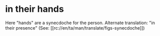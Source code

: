 # in their hands

Here "hands" are a synecdoche for the person. Alternate translation: "in their presence" (See: [[rc://en/ta/man/translate/figs-synecdoche]])

